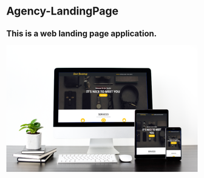 # Agency-LandingPage

## This is a web landing page application.

![screenshot](./assets/images/screenshot.png)
